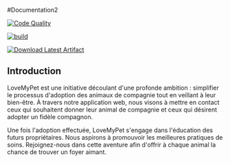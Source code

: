 #Documentation2

[![Code Quality](https://img.shields.io/badge/Code%20Quality-A-brightgreen)](https://app.codacy.com/gh/sadikou-faiz/lmv/dashboard?branch=Developpement)

[![build](https://github.com/sadikou-faiz/lmv/actions/workflows/maven.yml/badge.svg?branch=Developpement)](https://github.com/sadikou-faiz/lmv/actions/workflows/maven.yml)

[![Download Latest Artifact](https://img.shields.io/badge/Download-Latest%20Artifact-blue.svg)](https://github.com/sadikou-faiz/lmv/actions/workflows/maven.yml/artifacts)

## Introduction
LoveMyPet est une initiative découlant d'une profonde ambition : simplifier le processus d'adoption des animaux de compagnie tout en veillant à leur bien-être. À travers notre application web, nous visons à mettre en contact ceux qui souhaitent donner leur animal de compagnie et ceux qui désirent adopter un fidèle compagnon.

Une fois l'adoption effectuée, LoveMyPet s'engage dans l'éducation des futurs propriétaires. Nous aspirons à promouvoir les meilleures pratiques de soins. Rejoignez-nous dans cette aventure afin d'offrir à chaque animal la chance de trouver un foyer aimant.
